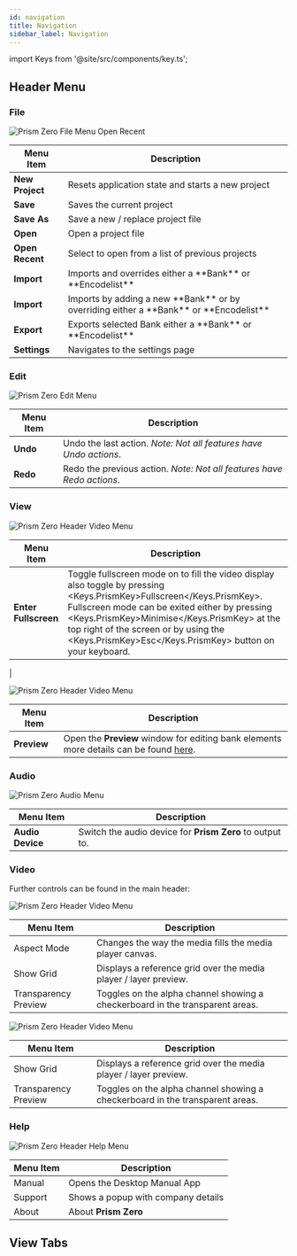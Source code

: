 ```yaml
---
id: navigation
title: Navigation
sidebar_label: Navigation
---
```


import Keys from '@site/src/components/key.ts';

## Header Menu

### File

![Prism Zero File Menu Open Recent](/prismdocs/images/navigation/header-file-recent.png)


<table>
    <thead>
        <tr>
            <th>Menu Item</th>
            <th>Description</th>
        </tr>
    </thead>
    <tbody>
        <tr>
            <td><b>New Project</b></td>
            <td>Resets application state and starts a new project</td>
        </tr>
        <tr>
            <td><b>Save</b></td>
            <td>Saves the current project</td>
        </tr>
        <tr>
            <td><b>Save As</b></td>
            <td>Save a new / replace project file</td>
        </tr>
        <tr>
            <td><b>Open</b></td>
            <td>Open a project file </td>
        </tr>
        <tr>
            <td><b>Open Recent</b></td>
            <td>Select to open from a list of previous projects</td>
        </tr>
        <tr style={{display: (`zero` === 'player' || `zero` === 'zero' ) ? '' : 'none' }}>
            <td><b>Import</b></td>
            <td>Imports and overrides either a **Bank** or **Encodelist**</td>
        </tr>
        <tr style={{display: (`zero` === 'prism' ) ? '' : 'none' }}>
            <td><b>Import</b></td>
            <td>Imports by adding a new **Bank** or by overriding either a **Bank** or **Encodelist**</td>
        </tr>
        <tr>
            <td><b>Export</b></td>
            <td>Exports selected Bank either a **Bank** or **Encodelist**</td>
        </tr>
        <tr >
            <td><b>Settings</b></td>
            <td>Navigates to the settings page</td>
        </tr>
    </tbody>
</table>

### Edit

![Prism Zero Edit Menu](/prismdocs/images/navigation/header-edit.png)

|  Menu Item  |   Description   |
|-------------|-----------------|
|    **Undo**     |  Undo the last action. *Note: Not all features have Undo actions*. |
|    **Redo**    |  Redo the previous action. *Note: Not all features have Redo actions*. |

### View

<div style={{display: (`zero` === 'player') ? '' : 'none'}}>

![Prism Zero Header Video Menu](/prismdocs/images/navigation/player-header-view.png)

|  Menu Item  |   Description   |
|-------------|-----------------|
| **Enter Fullscreen**  | Toggle fullscreen mode on to fill the video display also toggle by pressing <Keys.PrismKey>Fullscreen</Keys.PrismKey>. Fullscreen mode can be exited either by pressing <Keys.PrismKey>Minimise</Keys.PrismKey> at the top right of the screen or by using the <Keys.PrismKey>Esc</Keys.PrismKey> button on your keyboard.
 |

</div>

<div style={{display: (`zero` === 'prism' || `zero` === 'zero' ) ? '' : 'none'}}>

![Prism Zero Header Video Menu](/prismdocs/images/navigation/zero-prism-header-view.png)

|  Menu Item  |   Description   |
|-------------|-----------------|
| **Preview** | Open the **Preview** window for editing bank elements more details can be found [here](../preview).|

</div>


### Audio

![Prism Zero Audio Menu](/prismdocs/images/navigation/header-audio.png)

|  Menu Item   |   Description   |
|--------------|-----------------|
| **Audio Device** | Switch the audio device for **Prism Zero** to output to. |

### Video

Further controls can be found in the main header:

<div style={{display: (`zero` === 'player') ? '' : 'none'}}>

![Prism Zero Header Video Menu](/prismdocs/images/navigation/player-header-video.png)

|  Menu Item  |   Description   |
|-------------|-----------------|
| Aspect Mode |  Changes the way the media fills the media player canvas. |
| Show Grid   | Displays a reference grid over the media player / layer preview. |
| Transparency Preview | Toggles on the alpha channel showing a checkerboard in the transparent areas. |

</div>

<div style={{display: (`zero` === 'prism' || `zero` === 'zero' ) ? '' : 'none'}}>

![Prism Zero Header Video Menu](/prismdocs/images/navigation/zero-prism-header-video.png)

</div>

|  Menu Item  |   Description   |
|-------------|-----------------|
| Show Grid   |   Displays a reference grid over the media player / layer preview. |
| Transparency Preview |  Toggles on the alpha channel showing a checkerboard in the transparent areas. |



### Help

![Prism Zero Header Help Menu](/prismdocs/images/navigation/header-help.png)

| Menu Item | Description |
|-----------|-------------|
| Manual  | Opens the Desktop Manual App |
| Support | Shows a popup with company details |
| About   | About **Prism Zero**

## View Tabs


